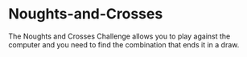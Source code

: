 # Noughts-and-Crosses

The Noughts and Crosses Challenge allows you to play against the computer and you need to find the combination that ends it in a draw.
